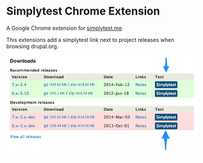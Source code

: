 Simplytest Chrome Extension
===========================

A Google Chrome extension for [simplytest.me](http://simplytest.me).

This extensions add a simplytest link next to project releases when browsing drupal.org.

![alt tag](https://raw.githubusercontent.com/arshad/simplytest-chrome/master/app/images/screenshot.png)
